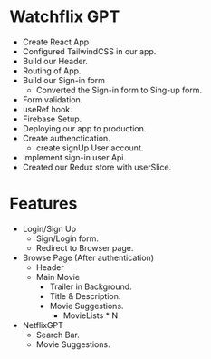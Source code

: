 # Watchflix GPT

- Create React App
- Configured TailwindCSS in our app.
- Build our Header.
- Routing of App.
- Build our Sign-in form
    - Converted the Sign-in form to Sing-up form.
- Form validation.
- useRef hook.
- Firebase Setup.
- Deploying our app to production.
- Create authenctication.
    - create signUp User account.
- Implement sign-in user Api.
- Created our Redux store with userSlice.


# Features
- Login/Sign Up
    - Sign/Login form.
    - Redirect to Browser page.
- Browse Page (After authentication)
    - Header
    - Main Movie
        - Trailer in Background.
        - Title & Description.
        - Movie Suggestions.
            - MovieLists * N
- NetflixGPT
    - Search Bar.
    - Movie Suggestions.